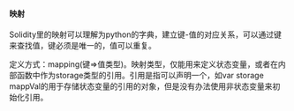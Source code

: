 #### 映射

Solidity里的映射可以理解为python的字典，建立键-值的对应关系，可以通过键来查找值，键必须是唯一的，值可以重复。

定义方式：mapping(键=>值类型)。映射类型，仅能用来定义状态变量，或者在内部函数中作为storage类型的引用。引用是指可以声明一个，如var storage mappVal的用于存储状态变量的引用的对象，但是没有办法使用非状态变量来初始化引用。

